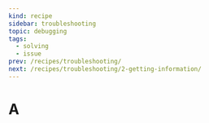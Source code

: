 ```yaml
---
kind: recipe
sidebar: troubleshooting
topic: debugging
tags:
  - solving
  - issue
prev: /recipes/troubleshooting/
next: /recipes/troubleshooting/2-getting-information/
---
```


# A
